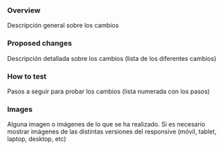 ### Overview

Descripción general sobre los cambios

### Proposed changes

Descripción detallada sobre los cambios (lista de los diferentes cambios)

### How to test

Pasos a seguir para probar los cambios (lista numerada con los pasos)

### Images

Alguna imagen o imágenes de lo que se ha realizado. Si es necesario mostrar imágenes de las distintas versiones del responsive (móvil, tablet, laptop, desktop, etc) 